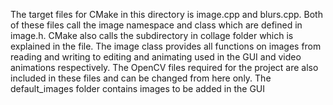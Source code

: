 The target files for CMake in this directory is image.cpp and blurs.cpp. 
Both of these files call the image namespace and class which are defined in image.h.
CMake also calls the subdirectory in collage folder which is explained in the file.
The image class provides all functions on images from reading and writing to editing and animating used in the GUI and video animations respectively.
The OpenCV files required for the project are also included in these files and can be changed from here only.
The default_images folder contains images to be added in the GUI 